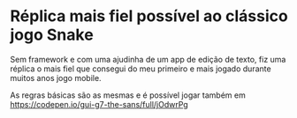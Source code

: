 # Réplica mais fiel possível ao clássico jogo Snake

Sem framework e com uma ajudinha de um app de edição de texto, fiz uma réplica o mais fiel que consegui do meu primeiro e mais jogado durante muitos anos jogo mobile.

As regras básicas são as mesmas e é possível jogar também em https://codepen.io/gui-g7-the-sans/full/jOdwrPg
